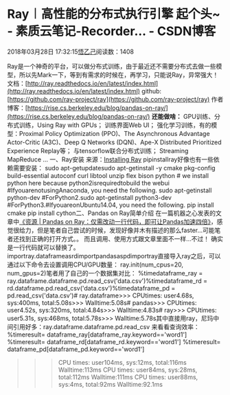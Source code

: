 
# Ray︱高性能的分布式执行引擎 起个头~ - 素质云笔记-Recorder... - CSDN博客

2018年03月28日 17:32:15[悟乙己](https://me.csdn.net/sinat_26917383)阅读数：1408


Ray是一个神奇的平台，可以做分布式训练，由于最近还不需要分布式去做一些模型，所以先Mark一下，等到有需求的时候在，再学习，只能说Ray，异常强大！
文档：[http://ray.readthedocs.io/en/latest/index.html](http://ray.readthedocs.io/en/latest/index.html)
github:[https://github.com/ray-project/ray](https://github.com/ray-project/ray)
作者博客：[https://rise.cs.berkeley.edu/blog/pandas-on-ray/](https://rise.cs.berkeley.edu/blog/pandas-on-ray/)
**还能做啥：**
GPU训练、分布式训练，Using Ray with GPUs；
训练界面Web UI；
强化学习训练，有的模型：Proximal Policy Optimization (PPO)、The Asynchronous
Advantage Actor-Critic (A3C)、Deep Q Networks (DQN)、Ape-X Distributed
Prioritized Experience Replay等；
与tensorflow联合分布式训练；
Streaming MapReduce
…
一、Ray安装
来源：[Installing Ray](http://ray.readthedocs.io/en/latest/installation.html)
pipinstallray好像也有一些依赖需要安装：
sudo apt-getupdatesudo apt-getinstall -y cmake pkg-config build-essential autoconf curl libtool unzip flex bison python \# we install python here because python2isrequiredtobuild the webui
\#IfyouarenotusingAnaconda, you need the following.
sudo apt-getinstall python-dev  \#ForPython2.sudo apt-getinstall python3-dev  \#ForPython3.\#IfyouareonUbuntu14.04, you need the following.
pip install cmake
pip install cython二、Pandas on Ray简单介绍
在一篇机器之心发表的文章中[《资源 | Pandas on Ray：仅需改动一行代码，即可让Pandas加速四倍》](http://mp.weixin.qq.com/s?__biz=MzA3MzI4MjgzMw==&mid=2650739820&idx=3&sn=cedea425dabca94b6a1258af847c31e2&chksm=871ad012b06d590474aa55c1e3667c665af3531b014b37c07d17c141fe419639e499d05cac3b&mpshare=1&scene=1&srcid=03242dHm5rOUJQL7KXsrzefA#rd)，感觉很给力，但是笔者自己尝试的时候，发现好像并木有描述的那么faster…可能笔者还找到正确的打开方式。。
而且调用、使用方式跟文章里面不一样…不过！ 确实是一行代码就可以替换了。
importray.dataframeasrdimportpandasaspdimportray直接导入ray之后，可以通过以下命令去设置调用CPU/GPU数量：
ray.init(num_cpus=20, num_gpus=2)笔者用了自己的一个数据集对比：
%timedataframe_ray = ray.dataframe.dataframe.pd.read_csv('data.csv')%timedataframe_rd = rd.dataframe.pd.read_csv('data.csv')%timedataframe_pd = pd.read_csv('data.csv')\# ray.dataframe>>> CPUtimes: user4.68s, sys:400ms, total:5.08s>>> Walltime:5.08s\# pandas>>> CPUtimes: user4.52s, sys:320ms, total:4.84s>>> Walltime:4.83s\# ray>>> CPUtimes: user5.31s, sys:468ms, total:5.78s>>> Walltime:5.78s其中直接用ray，尼玛中间引用好多：ray.dataframe.dataframe.pd.read_csv
来看看查询效率：
%timeresult= dataframe_ray[dataframe_ray.keyword=='word1']
%timeresult= dataframe_rd[dataframe_rd.keyword=='word1']
%timeresult= dataframe_pd[dataframe_pd.keyword=='word1']
>>> CPU times: user104ms, sys:12ms, total:116ms
>>> Walltime:113ms
>>> CPU times: user84ms, sys:28ms, total:112ms
>>> Walltime:111ms
>>> CPU times: user88ms, sys:4ms, total:92ms
>>> Walltime:92.1ms

